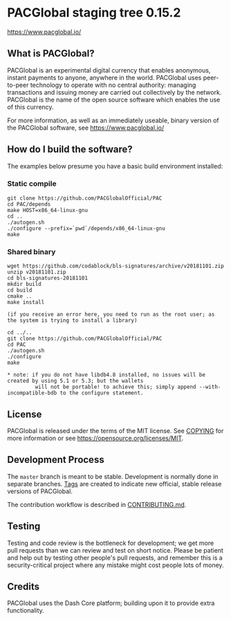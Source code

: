 PACGlobal staging tree 0.15.2
=============================

https://www.pacglobal.io/


What is PACGlobal?
----------------

PACGlobal is an experimental digital currency that enables anonymous, instant
payments to anyone, anywhere in the world. PACGlobal uses peer-to-peer technology
to operate with no central authority: managing transactions and issuing money
are carried out collectively by the network. PACGlobal is the name of the open
source software which enables the use of this currency.

For more information, as well as an immediately useable, binary version of
the PACGlobal software, see https://www.pacglobal.io/


How do I build the software?
----------------------------

The examples below presume you have a basic build environment installed:


### Static compile

    git clone https://github.com/PACGlobalOfficial/PAC
    cd PAC/depends
    make HOST=x86_64-linux-gnu
    cd ..
    ./autogen.sh
    ./configure --prefix=`pwd`/depends/x86_64-linux-gnu
    make

### Shared binary

    wget https://github.com/codablock/bls-signatures/archive/v20181101.zip
    unzip v20181101.zip
    cd bls-signatures-20181101
    mkdir build
    cd build
    cmake ..
    make install

    (if you receive an error here, you need to run as the root user; as the system is trying to install a library)

    cd ../..
    git clone https://github.com/PACGlobalOfficial/PAC
    cd PAC
    ./autogen.sh
    ./configure
    make

    * note: if you do not have libdb4.8 installed, no issues will be created by using 5.1 or 5.3; but the wallets
             will not be portable! to achieve this; simply append --with-incompatible-bdb to the configure statement.


License
-------

PACGlobal is released under the terms of the MIT license. See [COPYING](COPYING) for more
information or see https://opensource.org/licenses/MIT.

Development Process
-------------------

The `master` branch is meant to be stable. Development is normally done in separate branches.
[Tags](https://github.com/PACGlobalOfficial/PAC/tags) are created to indicate new official,
stable release versions of PACGlobal.

The contribution workflow is described in [CONTRIBUTING.md](CONTRIBUTING.md).

Testing
-------

Testing and code review is the bottleneck for development; we get more pull
requests than we can review and test on short notice. Please be patient and help out by testing
other people's pull requests, and remember this is a security-critical project where any mistake might cost people
lots of money.

Credits
-------

PACGlobal uses the Dash Core platform; building upon it to provide extra functionality.
